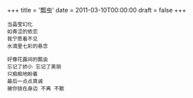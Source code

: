 +++
title = '瓢虫'
date = 2011-03-10T00:00:00
draft = false
+++

```text
当晶莹幻化
如青涩的依恋
我宁愿看不见
水滴里七彩的悬念

好像花露间的瓢虫
忘记了娇小 忘记了美丽
只痴痴地盼着
最后一点点真诚
被你拢在身边 不离 不散
```
